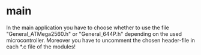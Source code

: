 # main
In the main application you have to choose whether to use the file "General_ATMega2560.h" or "General_644P.h" depending on the used microcontroller.
Moreover you have to uncomment the chosen header-file in each *.c file of the modules!
